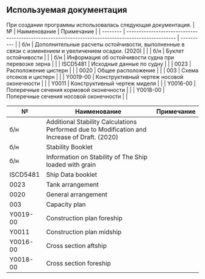 ## Используемая документация
При создании программы использовалась следующая документация.
| №        | Наименование                                                                                       | Примечание |
| -------- | -------------------------------------------------------------------------------------------------- | ---------- |
| б/н      | Дополнительные расчеты остойчивости, выполненные в связи с изменением и увеличением осадки. (2020) |            |
| б/н      | Буклет остойчивости                                                                                |            |
| б/н      | Информация об остойчивости судна при перевозке зерна                                               |            |
| ISCD5481 | Исходные данные по судну                                                                           |            |
| 0023     | Расположение цистерн                                                                               |            |
| 0020     | Общее расположение                                                                                 |            |
| 003      | Схема отсеков и цистерн                                                                            |            |
| Y0019-00 | Конструктивный чертеж носовой оконечности                                                          |            |
| Y0011    | Конструктивный чертеж миделя                                                                       |            |
| Y0016-00 | Поперечные сечения кормовой оконечности                                                            |            |
| Y0018-00 | Поперечные сечения носовой оконечности                                                             |            |



| №        | Наименование                                                                                  | Примечание |
| -------- | --------------------------------------------------------------------------------------------- | ---------- |
| б/н      | Additional Stability Calculations Performed due to Modification and Increase of Draft. (2020) |            |
| б/н      | Stability Booklet                                                                             |            |
| б/н      | Information on Stability of The Ship loaded with grain                                        |            |
| ISCD5481 | Ship Data booklet                                                                             |            |
| 0023     | Tank arrangement                                                                              |            |
| 0020     | General arrangement                                                                           |            |
| 003      | Capacity plan                                                                                 |            |
| Y0019-00 | Construction plan foreship                                                                    |            |
| Y0011    | Construction plan midship                                                                     |            |
| Y0016-00 | Cross section aftship                                                                         |            |
| Y0018-00 | Cross section foreship                                                                        |            |